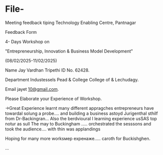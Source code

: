 # File-
Meeting feedback tiping 
Technology Enabling Centre, Pantnagar

Feedback Form

4- Days Workshop on

"Entrepreneurship, Innovation & Business Model Development"

(08/02/2025-11/02/2025)

Name Jay Vardhan Tripethi ID No. 62428.

Department Industessels Pead & College College of & Lechudagy.

Email jayet 10@gmail.com.

Please Elaborate your Experience of Workshop.

→Great Experience learnt many different appragches entrepreneurs have towardal solung a probe.... and building a business astoyd Jurigenthal sthilf from Dr-Backingran... Also the berdvioural I learning experience usSAS top notur as sull The may to Buckingham ..... orchestrated the sesssons and took the audience.... with thin was applandings

Hoping for many more worksмер ехренаже..... caroth for Buckishghen.

...
